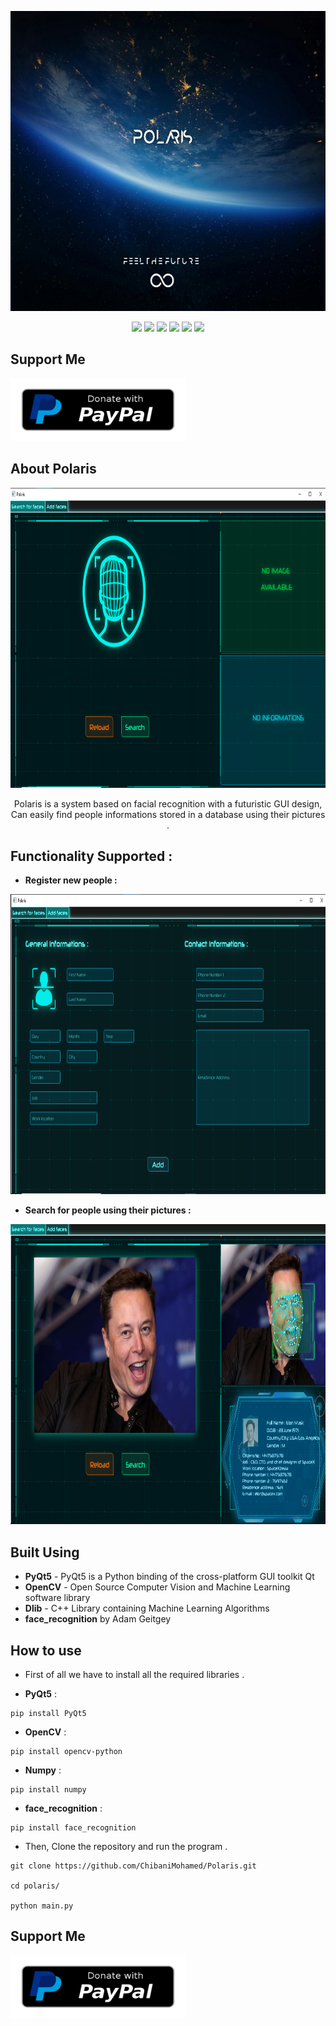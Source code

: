 <p align="center">
  <img width="750" height="480" src="https://github.com/ChibaniMohamed/polaris/blob/main/pol.jpg">
</p>
<p align="center">
   <img src="https://img.shields.io/badge/Dev-XN3UR0N-green?style=for-the-badge"/>
   <img src="https://img.shields.io/badge/language-python-blue?style=for-the-badge"/>
   <img src="https://img.shields.io/github/license/ChibaniMohamed/Polaris?style=for-the-badge"/>
   <img src="https://img.shields.io/github/stars/ChibaniMohamed/Polaris?style=for-the-badge"/>
   <img src="https://img.shields.io/github/forks/ChibaniMohamed/Polaris?style=for-the-badge"/>
   <img src="https://visitor-badge.laobi.icu/badge?style=for-the-badge&page_id=ChibaniMohamed.Pretty-Readme">
</p>
<p align="center">
  
## Support Me
<a href="https://paypal.me/chibanimohamed"><img width="280" height="100" src="https://github.com/ChibaniMohamed/polaris/blob/main/paypal-donate-button.png"></a>
</p>

## About Polaris
<p align="center">
  <img width="880" height="480" src="https://github.com/ChibaniMohamed/polaris/blob/main/polaris_main.PNG">
</p>
  <p align="center">Polaris is a system based on facial recognition with a futuristic GUI design, Can easily find people informations stored in a database using their pictures .</p>
  
  ## Functionality Supported :
  
  - **Register new people :**
  
  <p align="center">
  <img width="880" height="480" src="https://github.com/ChibaniMohamed/polaris/blob/main/polaris_form.PNG">
</p>
  
  - **Search for people using their pictures :**
  
  <p align="center">
  <img width="880" height="480" src="https://github.com/ChibaniMohamed/polaris/blob/main/polaris_elon.png">
</p>

## Built Using
- **PyQt5** - PyQt5 is a Python binding of the cross-platform GUI toolkit Qt
- **OpenCV** - Open Source Computer Vision and Machine Learning software library
- **Dlib** - C++ Library containing Machine Learning Algorithms
- **face_recognition** by Adam Geitgey 
## How to use
- First of all we have to install all the required libraries .

- **PyQt5** :

```
pip install PyQt5
```

- **OpenCV** :

```
pip install opencv-python
```

- **Numpy** :

```
pip install numpy
```

- **face_recognition** :

```
pip install face_recognition
```

- Then, Clone the repository and run the program .
```
git clone https://github.com/ChibaniMohamed/Polaris.git

cd polaris/

python main.py
```
<p align="center">
  
## Support Me
<a href="https://paypal.me/chibanimohamed"><img width="280" height="100" src="https://github.com/ChibaniMohamed/polaris/blob/main/paypal-donate-button.png"></a>
</p>
